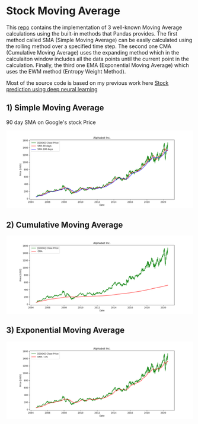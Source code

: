 # Stock Moving Average

This [repo](https://github.com/JordiCorbilla/stock-moving-average) contains the implementation of 3 well-known Moving Average calculations using the built-in methods that Pandas provides. The first method called SMA (Simple Moving Average) can be easily calculated using the rolling method over a specified time step. The second one CMA (Cumulative Moving Average) uses the expanding method which in the calculaiton window includes all the data points until the current point in the calculation. Finally, the third one EMA (Exponential Moving Average) which uses the EWM method (Entropy Weight Method).

Most of the source code is based on my previous work here [Stock prediction using deep neural learning](https://github.com/JordiCorbilla/stock-prediction-deep-neural-learning)

## 1) Simple Moving Average

90 day SMA on Google's stock Price

![](Alphabet%20Inc_price_SMA.png)

## 2) Cumulative Moving Average

![](Alphabet%20Inc_price_CMA.png)

## 3) Exponential Moving Average

![](Alphabet%20Inc_price_EMA.png)
